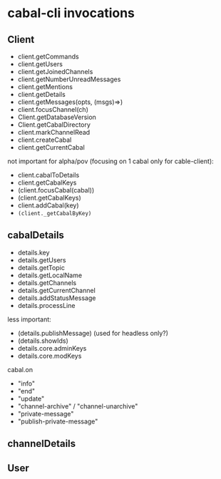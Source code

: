 # cabal-cli invocations

## Client
* client.getCommands
* client.getUsers
* client.getJoinedChannels
* client.getNumberUnreadMessages
* client.getMentions
* client.getDetails
* client.getMessages(opts, (msgs)=>)
* client.focusChannel(ch)
* Client.getDatabaseVersion
* Client.getCabalDirectory
* client.markChannelRead
* client.createCabal
* client.getCurrentCabal

not important for alpha/pov (focusing on 1 cabal only for cable-client):
* client.cabalToDetails
* client.getCabalKeys
* (client.focusCabal(cabal))
* (client.getCabalKeys)
* client.addCabal(key)
* `(client._getCabalByKey)`

## cabalDetails
* details.key
* details.getUsers
* details.getTopic
* details.getLocalName
* details.getChannels
* details.getCurrentChannel
* details.addStatusMessage
* details.processLine

less important:
* (details.publishMessage) (used for headless only?)
* (details.showIds)
* details.core.adminKeys
* details.core.modKeys

cabal.on
* "info"
* "end"
* "update"
* "channel-archive" / "channel-unarchive"
* "private-message"
* "publish-private-message"
## channelDetails
## User
